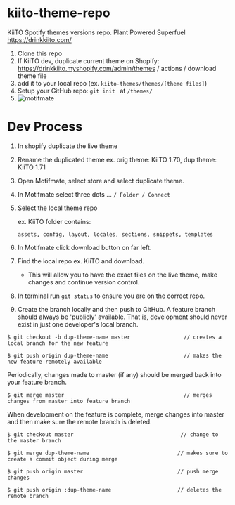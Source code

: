 # kiito-theme-repo

KiiTO Spotify themes versions repo.
Plant Powered Superfuel https://drinkkiito.com/

1) Clone this repo
2) If KiiTO dev, duplicate current theme on Shopify: https://drinkkiito.myshopify.com/admin/themes / actions / download theme file
3) add it to your local repo (ex. ```kiito-themes/themes/[theme files]```)
4) Setup your GitHub repo: ```git init ``` at ```/themes/```
5) ![motifmate](https://i.ibb.co/HngWHhs/connect-motifmate-to-local-repo.png)

# Dev Process

1) In shopify duplicate the live theme
2) Rename the duplicated theme ex. orig theme: KiiTO 1.70, dup theme: KiiTO 1.71
3) Open Motifmate, select store and select duplicate theme.
4) In Motifmate select three dots ... `/ Folder / Connect`
5) Select the local theme repo 

    ex. KiiTO folder contains:

    `assets, config, layout, locales, sections, snippets, templates`
    
6) In Motifmate click download button on far left.
7) Find the local repo ex. KiiTO and download.
    - This will allow you to have the exact files on the live theme, make changes and continue version control.
8) In terminal run `git status` to ensure you are on the correct repo.
9) Create the branch locally and then push to GitHub. A feature branch should always be 'publicly' available. That is, development should never exist in just one developer's local branch.

```
$ git checkout -b dup-theme-name master                 // creates a local branch for the new feature
```

```
$ git push origin dup-theme-name                        // makes the new feature remotely available
```

Periodically, changes made to master (if any) should be merged back into your feature branch.

```
$ git merge master                                      // merges changes from master into feature branch
```

When development on the feature is complete, merge changes into master and then make sure the remote branch is deleted.

```
$ git checkout master                                  // change to the master branch
``` 

```
$ git merge dup-theme-name                            // makes sure to create a commit object during merge
```

```
$ git push origin master                              // push merge changes
```

```
$ git push origin :dup-theme-name                     // deletes the remote branch
```